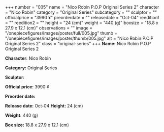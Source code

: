 +++
number = "005"
name = "Nico Robin P.O.P Original Series 2"
character = "Nico Robin"
category = "Original Series"
subcategory = ""
sculptor = ""
officialprice = "3990 ¥"
preorderdate = ""
releasedate = "Oct-04"
reedition1 = ""
reedition2 = ""
height = "24 (cm)"
weight = "440 (g)"
boxsize = "18.8 x 27.9 x 12.1 (cm)"
observations = ""
image = "/onepiecefigures/images/poster/full/005.jpg"
thumb = "/onepiecefigures/images/poster/thumb/005.jpg"
alt = "Nico Robin P.O.P Original Series 2"
class = "original-series"
+++
**Name:** Nico Robin P.O.P Original Series 2

**Character:** Nico Robin

**Category:** Original Series 

**Sculptor:** 

**Official price:** 3990 ¥

**Preorder date:** 

**Release date:** Oct-04
**Height:** 24 (cm)

**Weight:** 440 (g)

**Box size:** 18.8 x 27.9 x 12.1 (cm)

